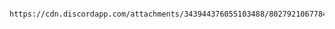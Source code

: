 
                https://cdn.discordapp.com/attachments/343944376055103488/802792106778427412/image0.png
                